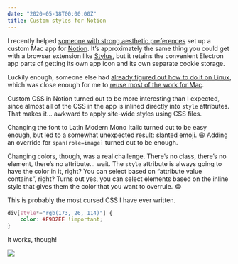 ```yaml
---
date: "2020-05-18T00:00:00Z"
title: Custom styles for Notion
---
```


I recently helped [someone with strong aesthetic preferences](https://instagram.com/sailorhg) set up a custom Mac app for [Notion](https://notion.so). It’s approximately the same thing you could get with a browser extension like [Stylus](https://add0n.com/stylus.html), but it retains the convenient Electron app parts of getting its own app icon and its own separate cookie storage. 

Luckily enough, someone else had [already figured out how to do it on Linux](https://github.com/Peter-JanGootzen/notion-custom-css-builder), which was close enough for me to [reuse most of the work for Mac](https://github.com/indirect/notion-custom-css-builder).

Custom CSS in Notion turned out to be more interesting than I expected, since almost all of the CSS in the app is inlined directly into `style` attributes. That makes it… awkward to apply site-wide styles using CSS files.

Changing the font to Latin Modern Mono Italic turned out to be easy enough, but led to a somewhat unexpected result: slanted emoji. 😆 Adding an override for `span[role=image]` turned out to be enough.

Changing colors, though, was a real challenge. There’s no class, there’s no element, there’s no attribute… wait. The `style` attribute is always going to have the color in it, right? You can select based on “attribute value contains”, right? Turns out yes, you can select elements based on the inline style that gives them the color that you want to overrule. 😂

This is probably the most cursed CSS I have ever written.

```css
div[style*="rgb(173, 26, 114)"] {
    color: #F9D2EE !important;
}
```

It works, though!

<img src="screenshot.png">
